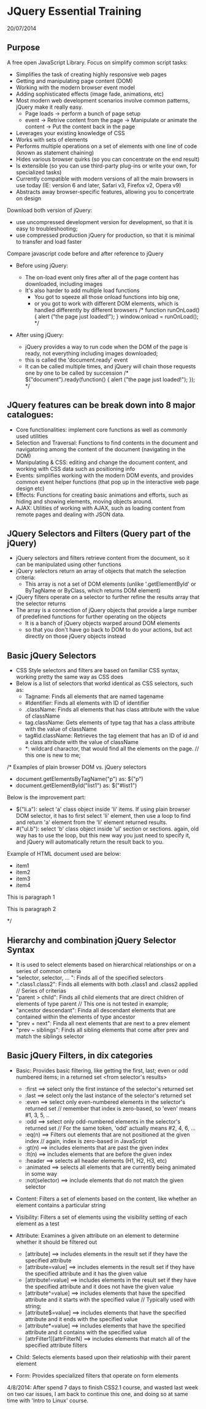 JQuery Essential Training           
=====================

20/07/2014 

Purpose
-----------
A free open JavaScript Library. Focus on simplify common script tasks:
- Simplifies the task of creating highly responsive web pages
- Getting and manipulating page content (DOM)
- Working with the modern browser event model
- Adding sophisticated effects (image fade, animations, etc)
- Most modern web development scenarios involve common patterns, jQuery make it really easy.
    + Page loads -> perform a bunch of page setup
    + event -> Retrive content from the page -> Manipulate or animate the content -> Put the content back in the page
- Leverages your existing knowledge of CSS
- Works with sets of elements
- Performs multiple operations on a set of elements with one line of code (known as statement chaining)
- Hides various browser quirks (so you can concentrate on the end result)
- Is extensible (so you can use third-party plug-ins or write your own, for specialized tasks)
- Currently compatible with modern versions of all the main browsers in use today (IE: version 6 and later, Safari v3, Firefox v2, Opera v9)
- Abstracts away browser-specific features, allowing you to concertrate on design

Download both version of jQuery:
- use uncompressed development version for development, so that it is easy to troubleshooting;
- use compressed production jQuery for production, so that it is minimal to transfer and load faster

Compare javascript code before and after reference to jQuery
- Before using jQuery:
    + The on-load event only fires after all of the page content has downloaded, including images
    + It's also harder to add multiple load functions 
        *  You got to sqeeze all those onload functions into big one,
        *  or you got to work with different DOM elements, which is handled differently by different browsers
/*
function runOnLoad() {
    alert ("the page just loaded!");
}
window.onload = runOnLoad();
 */

- After using jQuery:
    + jQuery provides a way to run code when the DOM of the page is ready, not everything including images downloaded;
    + this is called the 'document.ready' event
    + It can be called multiple times, and jQuery will chain those requests one by one to be called by succession
/*
$("document").ready(function() {
    alert ("the page just loaded!");
});
 */

JQuery features can be break down into 8 major catalogues:
-------------------------------------------------------------------------------
- Core functionalities: implement core functions as well as commonly used utilities
- Selection and Traversal: Functions to find contents in the document and navigatoring among the content of the document (navigating in the DOM)
- Manipulating & CSS: editing and change the document content, and working with CSS data such as positioning info
- Events: simplifies working with the modern DOM events, and provides common event helper functions (that pop up in the interactive web page design etc)
- Effects: Functions for creating basic animations and efforts, such as hiding and showing elements, moving objects around. 
- AJAX: Utilities of working with AJAX, such as loading content from remote pages and dealing with JSON data.

JQuery Selectors and Filters (Query part of the jQuery)
------------------------------------------------------------------------------
- jQuery selectors and filters retrieve content from the document, so it can be manipulated using other functions
- jQuery selectors return an array of objects that match the selection criteria:
    + This array is not a set of DOM elements (unlike '.getElementById' or ByTagName or ByClass, which returns DOM element)
- jQuery filters operate on a selector to further refine the results array that the selector returns
- The array is a connection of jQuery objects that provide a large number of predefined functions for further operating on the objects
    + It is a banch of jQuery objects warped around DOM elements
    + so that you don't have go back to DOM to do your actions, but act directly on those jQuery objects instead

Basic jQuery Selectors
-----------------------------------
- CSS Style selectors and filters are based on familiar CSS syntax, working pretty the same way as CSS does
- Below is a list of selectors that workd identical as CSS selectors, such as:
    + Tagname:  Finds all elements that are named tagename
    + #Identifier:   Finds all elements with ID of identifier
    + .className:   Finds all elements that has class attribute with the value of className
    + tag.className:   Gets elements of type tag that has a class attribute with the value of className
    + tag#id.className:   Retrieves the tag element that has an ID of id and a class attribute with the value of className
    + *: wildcard charactor, that would find all the elements on the page.  // this one is new to me;

/*  Examples of plain browser DOM vs. jQuery selectors
- document.getElementsByTagName("p")              as:             $("p")
- document.getElementById("list1")                        as:            $("#list1")

Below is the improvement part:
- $("li.a"): select 'a' class object inside 'li' items. If using plain browser DOM selector, it has to first select 'li' element, then use a loop to find and return 'a' element from the 'li' element returned results.
- #("ul.b"): select 'b' class object inside 'ul' section or sections. again, old way has to use the loop, but this new way you just need to specify it, and jQuery will automatically return the result back to you.

Example of HTML document used are below:
<!DOCTYPE html>
<html>
<head>
    <title>Document</title>
</head>
<body>
    <ul id="list1">
        <li class="a">item1</li>
        <li class="b">item2</li>
        <li class="a">item3</li>
        <li class="b">item4</li>
    </ul>
    <p>This is paragraph 1</p>
    <p>This is paragraph 2</p>
</body>
</html>
 */

Hierarchy and combination jQuery Selector Syntax
-------------------------------------------------------------------
- It is used to select elements based on hierarchical relationships or on a series of common criteria
- "selector, selector, ... ": Finds all of the specified selectors
- ".class1.class2": Finds all elements with both .class1 and .class2 applied // Series of criterias
- "parent > child": Finds all child elements that are direct children of elements of type parent    // This one is not tested in example;
- "ancestor descendant": Finda all descendant elements that are contained within the elements of type ancestor
- "prev + next": Finda all next elements that are next to a prev element
- "prev ~ siblings": Finds all sibling elements that come after prev and match the siblings selector

Basic jQuery Filters, in dix categories
--------------------------------
- Basic: Provides basic filtering, like getting the first, last; even or odd numbered items; in a returned set <from selector's results>
    + :first ==> select only the first instance of the selector's returned set
    + :last ==> select only the last instance of the selector's returned set
    + :even ==> select only even-numbered elements in the selector's returned set     // remember that index is zero-based, so 'even' means #1, 3, 5, ..
    + :odd ==> select only odd-numbered elements in the selector's returned set        // For the same token, 'odd' actually means #2, 4, 6, ...
    + :eq(n) ==> Filters out elements that are not positioned at the given index           // again, index is zero-based in JavaScript
    + :gt(n) ==> includes elements that are past the given index
    + :lt(n) ==> includes elements that are before the given index
    + :header ==>   selects all header elements (H1, H2, H3, etc)
    + :animated ==> selects all elements that are currently being animated in some way
    + :not(selector) ==> include elements that do not match the given selector
    
- Content: Filters a set of elements based on the content, like whether an element contains a particular string

- Visibility: Filters a set of elements using the visibility setting of each element as a test

- Attribute: Examines a given attribute on an element to determine whether it should be filtered out
    + [attribute] ==> includes elements in the result set if they have the specified attribute
    + [attribute=value] ==> includes elements in the result set if they have the specified attribute and it has the given value
    + [attribute!=value] ==> includes elements in the result set if they have the specified attribute and it does not have the given value
    + [attribute^=value] ==> includes elements that have the specified attribute and it starts with the specified value    // Typically used with string;
    + [attribute$=value] ==> includes elements that have the specified attribute and it ends with the specified value
    + [attribute*=value] ==> includes elements that have the specified attribute and it contains with the specified value
    + [attrFilter1][attrFilterN] ==> includes elements that match all of the specified attribute filters

- Child: Selects elements based upon their relatioship with their parent element

- Form: Provides specialized filters that operate on form elements


4/8/2014:  After spend 7 days to finish CSS2.1 course, and wasted last week on two car issues, I am back to continue this one, and doing so at same time with 'Intro to Linux' course.

